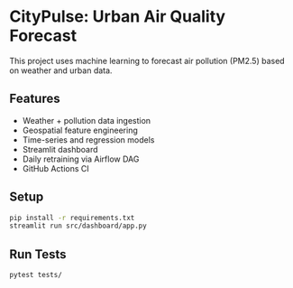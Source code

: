 # CityPulse: Urban Air Quality Forecast

This project uses machine learning to forecast air pollution (PM2.5) based on weather and urban data.

## Features
- Weather + pollution data ingestion
- Geospatial feature engineering
- Time-series and regression models
- Streamlit dashboard
- Daily retraining via Airflow DAG
- GitHub Actions CI

## Setup
```bash
pip install -r requirements.txt
streamlit run src/dashboard/app.py
```

## Run Tests
```bash
pytest tests/
```